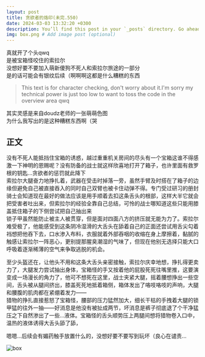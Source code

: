 ```yaml
---
layout: post
title: 贪欲者的烙印(未完.550)
date: 2024-03-03 13:32:20 +0300
description: You’ll find this post in your `_posts` directory. Go ahead and edit it and re-build the site to see your changes. # Add post description (optional)
img: box.png # Add image post (optional)
---
```

真就开了个头qwq  
是被宝箱怪咬住的索拉尔  
没想好要不要加入萌新傻狗不死人和索拉尔旅途的一部分  
是的话可能会有银纹后续（啊啊啊这都是什么糟糕的东西  

>This text is for character checking, don't worry about it.I'm sorry my technical power is just too low to want to toss the code in the overview area qwq

其实灵感是来自doudz老师的一张萌萌色图  
为什么我写出的是这种糟糕东西啊（哭  

## 正文
没有不死人能抵挡住宝箱的诱惑，越过重重机关房间的尽头有一个宝箱这谁不得感激一下神明的恩赐呢？没有防备的战士就这样欣喜地打开了箱子，也许里面有救罗根的钥匙...贪欲者的惩罚就此降下\
索拉尔大腿奋力地挣扎着，武器在受击时掉落一旁，虽然手臂及时搭在了箱子的边缘但避免自己被直接吞入的同时自己双臂也被卡住动弹不得。专门受过研习的册封骑士会知道现在最好的做法应该是用手顺着去扣这条舌头的根部，这样大半它就会把受害者吐出来，但索拉尔的经验全靠自己总结，可怜的战士哪知道这些只能用膝盖抵住箱子的下侧尝试把自己抽出来\
锁子甲虽然能防止被主人被贯穿，但是面对四面八方的挤压就无能为力了。索拉尔难受极了，他能感受到这条阴冷湿滑的大舌头在舔着自己的正面还尝试用舌尖勾着裆想把他吞下去，口水渗入布料，衣服就着外部吞咽的收缩在身上摩擦着，黏腻的触感让索拉尔一阵恶心，更别提那腥臭潮湿的气味了，但现在他别无选择只能大口呼吸着逐渐稀薄的空气来争取逃脱的机会。

至少头盔还在，让他头不用和这条大舌头亲密接触，索拉尔庆幸地想，挣扎得更卖力了，大腿发力尝试抽出身体，宝箱怪的手又按着他的屁股死死往嘴里推，这要演变成一场漫长的角力了，他可不想死在这里，战士夹紧大腿，摇着腰想挣出一些空间，舌头被从腿间挤出，膝盖死死地抵着箱侧，箱体发出了咯吱咯吱的声响，大腿和腰腹的肌肉都在紧绷着发力——\
猎物的挣扎直接惹怒了宝箱怪，腰部的压力猛然加大，细长干枯的手拽着大腿的锁甲猛的往外一抽——好消息是他没有被扯成两节，坏消息是裤子彻底退了个干净猛压之下自然渗出了一些…液体。宝箱怪的舌头顺势压上两腿间想将猎物卷入口中，温热的液体诱得大舌头舔了舔，


嗯嗯...后续会有媚药触手放置什么的，没想好要不要写到玩坏（良心在谴责...  

![box]({{site.baseurl}}/assets/img/box.png)

